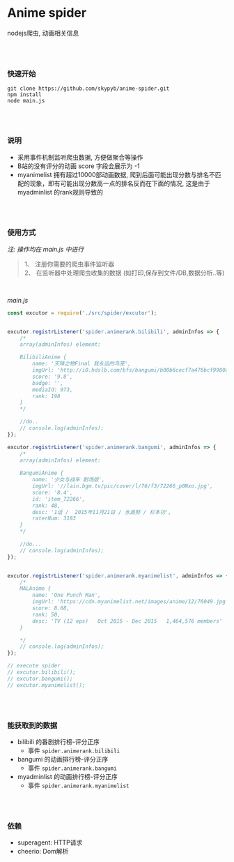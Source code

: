 # Anime spider
  
nodejs爬虫, 动画相关信息 

<br>
<br>


### 快速开始

```
git clone https://github.com/skypyb/anime-spider.git
npm install
node main.js
```

<br>
<br>


### 说明
* 采用事件机制监听爬虫数据, 方便做聚合等操作 
* B站的没有评分的动画 score 字段会展示为 -1
* myanimelist 拥有超过10000部动画数据, 爬到后面可能出现分数与排名不匹配的现象，即有可能出现分数高一点的排名反而在下面的情况, 这是由于 myadminlist 的rank规则导致的


<br>
<br>


### 使用方式

*注: 操作均在 main.js 中进行*
> 1、 注册你需要的爬虫事件监听器  
> 2、 在监听器中处理爬虫收集的数据 (如打印,保存到文件/DB,数据分析..等)
<br>

*main.js*
```JavaScript
const excutor = require('./src/spider/excutor');


excutor.registrListener('spider.animerank.bilibili', adminInfos => {
    /*
    array(adminInfos) element:

    BilibiliAnime {
        name: '天降之物Final 我永远的鸟笼',
        imgUrl: 'http://i0.hdslb.com/bfs/bangumi/b00b6cecf7a476bcf9980a231814f46782b3d059.jpg',
        score: '9.8',
        badge: '',
        mediaId: 973,
        rank: 198 
    }
    */

    //do..
    // console.log(adminInfos);
});

excutor.registrListener('spider.animerank.bangumi', adminInfos => {
    /*
    array(adminInfos) element:
    
    BangumiAnime {
        name: '少女与战车 剧场版',
        imgUrl: '//lain.bgm.tv/pic/cover/l/76/f3/72266_p0Nxo.jpg',
        score: '8.4',
        id: 'item_72266',
        rank: 48,
        desc: '1话 /  2015年11月21日 / 水島努 / 杉本功',
        raterNum: 3183 
    }
    */

    //do...
    // console.log(adminInfos);
});


excutor.registrListener('spider.animerank.myanimelist', adminInfos => {
    /*
    MALAnime {
        name: 'One Punch Man',
        imgUrl: 'https://cdn.myanimelist.net/images/anime/12/76049.jpg',
        score: 8.68,
        rank: 50,
        desc: 'TV (12 eps)   Oct 2015 - Dec 2015   1,464,576 members' 
    }

    */
    // console.log(adminInfos);
});

// execute spider
// excutor.bilibili();
// excutor.bangumi();
// excutor.myanimelist();

```

<br>
<br>

### 能获取到的数据
* bilibili 的番剧排行榜-评分正序
    * 事件 `spider.animerank.bilibili`
* bangumi 的动画排行榜-评分正序
    * 事件 `spider.animerank.bangumi`
* myadminlist 的动画排行榜-评分正序
    * 事件 `spider.animerank.myanimelist`

<br>
<br>

### 依赖 
* superagent: HTTP请求
* cheerio:    Dom解析